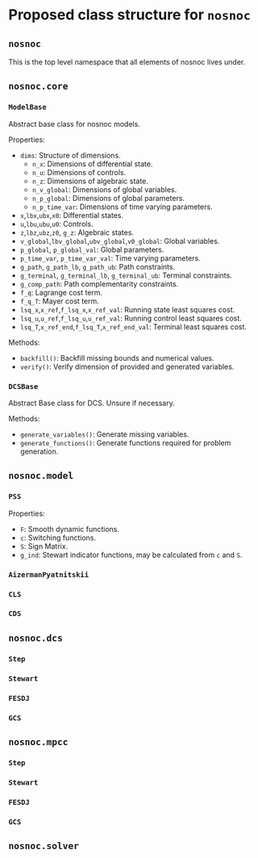# Proposed class structure for `nosnoc`

## `nosnoc`
This is the top level namespace that all elements of nosnoc lives under.

## `nosnoc.core`

### `ModelBase`
Abstract base class for nosnoc models.

Properties:
+ `dims`: Structure of dimensions.
  + `n_x`: Dimensions of differential state.
  + `n_u`: Dimensions of controls.
  + `n_z`: Dimensions of algebraic state.
  + `n_v_global`: Dimensions of global variables.
  + `n_p_global`: Dimensions of global parameters.
  + `n_p_time_var`: Dimensions of time varying parameters.
+ `x`,`lbx`,`ubx`,`x0`: Differential states.
+ `u`,`lbu`,`ubu`,`u0`: Controls.
+ `z`,`lbz`,`ubz`,`z0`, `g_z`: Algebraic states.
+ `v_global`,`lbv_global`,`ubv_global`,`v0_global`: Global variables.
+ `p_global`, `p_global_val`: Global parameters.
+ `p_time_var`, `p_time_var_val`: Time varying parameters.
+ `g_path`, `g_path_lb`, `g_path_ub`: Path constraints.
+ `g_terminal`, `g_terminal_lb`, `g_terminal_ub`: Terminal constraints.
+ `g_comp_path`: Path complementarity constraints.
+ `f_q`: Lagrange cost term. 
+ `f_q_T`: Mayer cost term.
+ `lsq_x`,`x_ref`,`f_lsq_x`,`x_ref_val`: Running state least squares cost.
+ `lsq_u`,`u_ref`,`f_lsq_u`,`u_ref_val`: Running control least squares cost.
+ `lsq_T`,`x_ref_end`,`f_lsq_T`,`x_ref_end_val`: Terminal least squares cost.

Methods:
+ `backfill()`: Backfill missing bounds and numerical values.
+ `verify()`: Verify dimension of provided and generated variables.

### `DCSBase`
Abstract Base class for DCS. Unsure if necessary.

Methods:
+ `generate_variables()`: Generate missing variables.
+ `generate_functions()`: Generate functions required for problem generation.

## `nosnoc.model`

### `PSS`

Properties:
+ `F`: Smooth dynamic functions.
+ `c`: Switching functions.
+ `S`: Sign Matrix.
+ `g_ind`: Stewart indicator functions, may be calculated from `c` and `S`.

### `AizermanPyatnitskii`

### `CLS`

### `CDS`

## `nosnoc.dcs`

### `Step`

### `Stewart`

### `FESDJ`

### `GCS`

## `nosnoc.mpcc`

### `Step`

### `Stewart`

### `FESDJ`

### `GCS`

## `nosnoc.solver`
